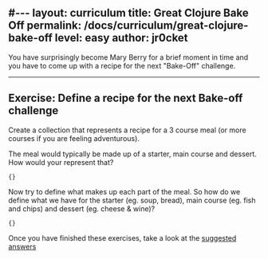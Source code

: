 #---
layout: curriculum
title: Great Clojure Bake Off
permalink: /docs/curriculum/great-clojure-bake-off
level: easy
author: jr0cket
---

You have surprisingly become Mary Berry for a brief moment in time and you have to come up with a recipe for the next "Bake-Off" challenge.

<hr />

## Exercise: Define a recipe for the next Bake-off challenge

Create a collection that represents a recipe for a 3 course meal (or more courses if you are feeling adventurous).

The meal would typically be made up of a starter, main course and dessert.  How would your represent that?

~~~klipse
{}
~~~

Now try to define what makes up each part of the meal.  So how do we define what we have for the starter (eg. soup, bread), main course (eg. fish and chips) and dessert (eg. cheese & wine)?

~~~klipse
{}
~~~

Once you have finished these exercises, take a look at the [suggested answers](https://gist.github.com/f0bae2a5bd4e92a3db4d6e51246c3dfe)
